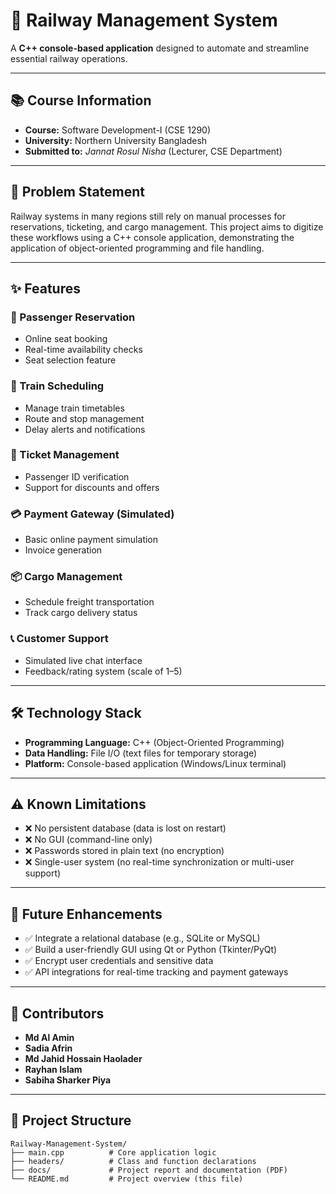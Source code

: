 # 🚆 Railway Management System

A **C++ console-based application** designed to automate and streamline essential railway operations.

---

## 📚 Course Information

- **Course:** Software Development-I (CSE 1290)  
- **University:** Northern University Bangladesh  
- **Submitted to:** *Jannat Rosul Nisha* (Lecturer, CSE Department)

---

## 🎯 Problem Statement

Railway systems in many regions still rely on manual processes for reservations, ticketing, and cargo management. This project aims to digitize these workflows using a C++ console application, demonstrating the application of object-oriented programming and file handling.

---

## ✨ Features

### 🚉 Passenger Reservation
- Online seat booking
- Real-time availability checks
- Seat selection feature

### 📅 Train Scheduling
- Manage train timetables
- Route and stop management
- Delay alerts and notifications

### 🎫 Ticket Management
- Passenger ID verification
- Support for discounts and offers

### 💳 Payment Gateway (Simulated)
- Basic online payment simulation
- Invoice generation

### 📦 Cargo Management
- Schedule freight transportation
- Track cargo delivery status

### 📞 Customer Support
- Simulated live chat interface
- Feedback/rating system (scale of 1–5)

---

## 🛠️ Technology Stack

- **Programming Language:** C++ (Object-Oriented Programming)
- **Data Handling:** File I/O (text files for temporary storage)
- **Platform:** Console-based application (Windows/Linux terminal)

---

## ⚠️ Known Limitations

- ❌ No persistent database (data is lost on restart)
- ❌ No GUI (command-line only)
- ❌ Passwords stored in plain text (no encryption)
- ❌ Single-user system (no real-time synchronization or multi-user support)

---

## 🔮 Future Enhancements

- ✅ Integrate a relational database (e.g., SQLite or MySQL)
- ✅ Build a user-friendly GUI using Qt or Python (Tkinter/PyQt)
- ✅ Encrypt user credentials and sensitive data
- ✅ API integrations for real-time tracking and payment gateways

---

## 👥 Contributors

- **Md Al Amin**  
- **Sadia Afrin**  
- **Md Jahid Hossain Haolader**  
- **Rayhan Islam**  
- **Sabiha Sharker Piya**

---

## 📂 Project Structure

```
Railway-Management-System/
├── main.cpp          # Core application logic
├── headers/          # Class and function declarations
├── docs/             # Project report and documentation (PDF)
└── README.md         # Project overview (this file)
```
